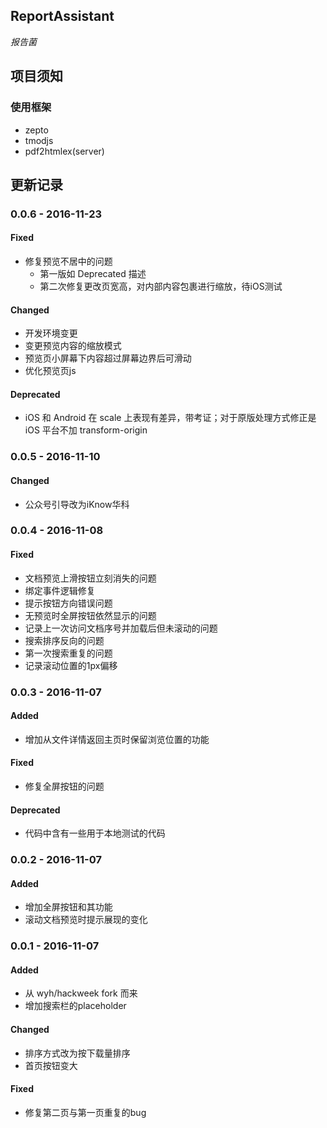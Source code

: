 ## ReportAssistant
*报告菌*

## 项目须知
### 使用框架
- zepto
- tmodjs
- pdf2htmlex(server)

## 更新记录
### 0.0.6 - 2016-11-23
#### Fixed
- 修复预览不居中的问题
    - 第一版如 Deprecated 描述
    - 第二次修复更改页宽高，对内部内容包裹进行缩放，待iOS测试

#### Changed
- 开发环境变更
- 变更预览内容的缩放模式
- 预览页小屏幕下内容超过屏幕边界后可滑动
- 优化预览页js

#### Deprecated
- iOS 和 Android 在 scale 上表现有差异，带考证；对于原版处理方式修正是 iOS 平台不加 transform-origin

### 0.0.5 - 2016-11-10
#### Changed
- 公众号引导改为iKnow华科

### 0.0.4 - 2016-11-08
#### Fixed
- 文档预览上滑按钮立刻消失的问题
- 绑定事件逻辑修复
- 提示按钮方向错误问题
- 无预览时全屏按钮依然显示的问题
- 记录上一次访问文档序号并加载后但未滚动的问题
- 搜索排序反向的问题
- 第一次搜索重复的问题
- 记录滚动位置的1px偏移

### 0.0.3 - 2016-11-07
#### Added
- 增加从文件详情返回主页时保留浏览位置的功能

#### Fixed
- 修复全屏按钮的问题

#### Deprecated
- 代码中含有一些用于本地测试的代码

### 0.0.2 - 2016-11-07
#### Added
- 增加全屏按钮和其功能
- 滚动文档预览时提示展现的变化

### 0.0.1 - 2016-11-07
#### Added
- 从 wyh/hackweek fork 而来
- 增加搜索栏的placeholder

#### Changed
- 排序方式改为按下载量排序
- 首页按钮变大

#### Fixed
- 修复第二页与第一页重复的bug

